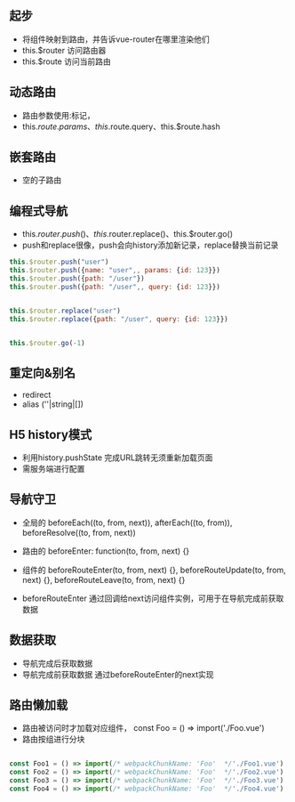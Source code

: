 ## 起步
- 将组件映射到路由，并告诉vue-router在哪里渲染他们
- this.$router 访问路由器
- this.$route  访问当前路由

## 动态路由
- 路由参数使用:标记，
- this.$route.params、this.$route.query、this.$route.hash

## 嵌套路由
- 空的子路由

## 编程式导航
- this.$router.push()、this.$router.replace()、this.$router.go()
- push和replace很像，push会向history添加新记录，replace替换当前记录

```js
this.$router.push("user")
this.$router.push({name: "user",, params: {id: 123}})
this.$router.push({path: "/user"})
this.$router.push({path: "/user",, query: {id: 123}})


this.$router.replace("user")
this.$router.replace({path: "/user", query: {id: 123}})


this.$router.go(-1)

```

## 重定向&别名
- redirect
- alias  (''|string|[])

## H5 history模式
- 利用history.pushState 完成URL跳转无须重新加载页面
- 需服务端进行配置

## 导航守卫
- 全局的  beforeEach((to, from, next)), afterEach((to, from)), beforeResolve((to, from, next))
- 路由的  beforeEnter: function(to, from, next) {}
- 组件的  beforeRouteEnter(to, from, next) {}, beforeRouteUpdate(to, from, next) {}, beforeRouteLeave(to, from, next) {}

- beforeRouteEnter 通过回调给next访问组件实例，可用于在导航完成前获取数据

## 数据获取
- 导航完成后获取数据
- 导航完成前获取数据 通过beforeRouteEnter的next实现

## 路由懒加载
- 路由被访问时才加载对应组件， const Foo = () => import('./Foo.vue')
- 路由按组进行分块
```js

const Foo1 = () => import(/* webpackChunkName: 'Foo'  */'./Foo1.vue')
const Foo2 = () => import(/* webpackChunkName: 'Foo'  */'./Foo2.vue')
const Foo3 = () => import(/* webpackChunkName: 'Foo'  */'./Foo3.vue')
const Foo4 = () => import(/* webpackChunkName: 'Foo'  */'./Foo4.vue')

```
